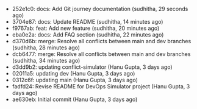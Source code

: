 - 252e1c0: docs: Add Git journey documentation (sudhitha, 29 seconds ago)
- 3704e87: docs: Update README (sudhitha, 14 minutes ago)
- f9767ab: feat: Add new feature (sudhitha, 20 minutes ago)
- eba0e2a: docs: Add FAQ section (sudhitha, 22 minutes ago)
- d370d6b: merge: Resolve all conflicts between main and dev branches (sudhitha, 28 minutes ago)
- dcb6477: merge: Resolve all conflicts between main and dev branches (sudhitha, 34 minutes ago)
- d3dd9b2: updating conflict-simulator (Hanu Gupta, 3 days ago)
- 02011a5: updating dev (Hanu Gupta, 3 days ago)
- 0312c6f: updating main (Hanu Gupta, 3 days ago)
- fadfd24: Revise README for DevOps Simulator project (Hanu Gupta, 3 days ago)
- ae630eb: Initial commit (Hanu Gupta, 3 days ago)